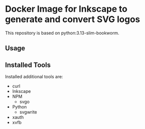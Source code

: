# Docker Image for Inkscape to generate and convert SVG logos

This repository is based on python:3.13-slim-bookworm.

## Usage


## Installed Tools

Installed additional tools are:

* curl
* Inkscape
* NPM
  * svgo
* Python
  * svgwrite
* xauth
* xvfb
